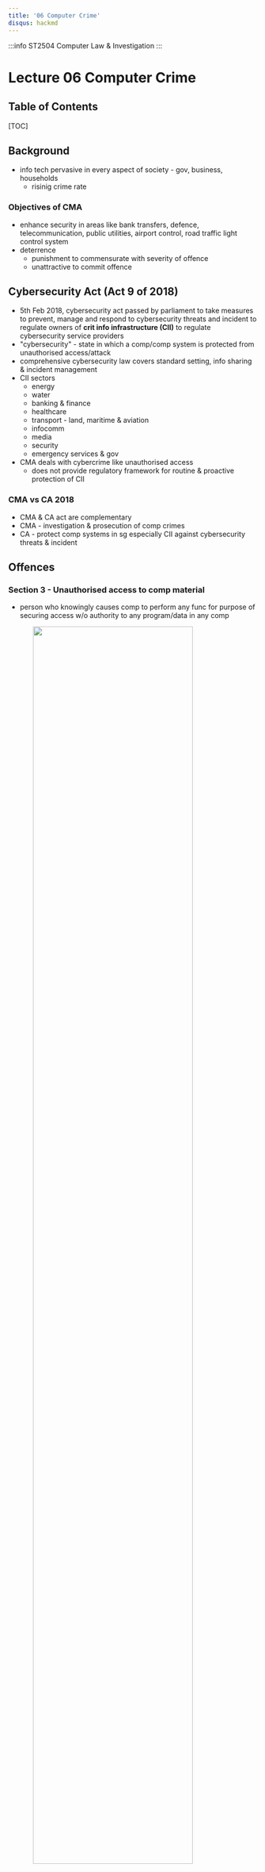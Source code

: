 ```yaml
---
title: '06 Computer Crime'
disqus: hackmd
---
```


:::info
ST2504 Computer Law & Investigation
:::

Lecture 06 Computer Crime
===

<style>
img{
/*     border: 2px solid red; */
    margin-left: auto;
    margin-right: auto;
    width: 80%;
    display: block;
}
</style>


## Table of Contents

[TOC]

Background
---
- info tech pervasive in every aspect of society - gov, business, households
    - risinig crime rate

### Objectives of CMA
- enhance security in areas like bank transfers, defence, telecommunication, public utilities, airport control, road traffic light control system
- deterrence
    - punishment to commensurate with severity of offence
    - unattractive to commit offence


Cybersecurity Act (Act 9 of 2018)
---
- 5th Feb 2018, cybersecurity act passed by parliament to take measures to prevent, manage and respond to cybersecurity threats and incident to regulate owners of __crit info infrastructure (CII)__ to regulate cybersecurity service providers
- "cybersecurity" - state in which a comp/comp system is protected from unauthorised access/attack
- comprehensive cybersecurity law covers standard setting, info sharing & incident management
- CII sectors
    - energy
    - water
    - banking & finance
    - healthcare
    - transport - land, maritime & aviation
    - infocomm
    - media 
    - security
    - emergency services & gov
- CMA deals with cybercrime like unauthorised access
    - does not provide regulatory framework for routine & proactive protection of CII

### CMA vs CA 2018
- CMA & CA act are complementary
- CMA - investigation & prosecution of comp crimes
- CA - protect comp systems in sg especially CII against cybersecurity threats & incident


Offences
---
### Section 3 - Unauthorised access to comp material
- person who knowingly causes comp to perform any func for purpose of securing access w/o authority to any program/data in any comp

![](https://i.imgur.com/8id9BA1.png)

#### Examples
![](https://i.imgur.com/uyarMUJ.png)
![](https://i.imgur.com/4xS3XxZ.png)
![](https://i.imgur.com/nG1oMtz.png)


### Section 4 - access with intent to commit/facilitate commission of offence
- person who cause comp to perform any func to secure access to program/data in any comp to commit an offence
    - apply to offence involving property, fraud, dishonesty or causing bodily harm
        - punishable on conviction with imprisonment > 2 years

![](https://i.imgur.com/icSoSUr.png)

#### Examples
![](https://i.imgur.com/v7X58aE.png)
![](https://i.imgur.com/X6MKxrb.png)
![](https://i.imgur.com/noCXxBr.png)



### Section 5 - unauthorised modification of comp material
- person who does act knwing will cause unauthorised modification of contents of any comp
- immaterial that act in question not directed at
    - program/data
        - slides gave 3 pts relating to program/data

![](https://i.imgur.com/S7Lrb8z.png)

#### Example
![](https://i.imgur.com/w4I6CJj.png)
![](https://i.imgur.com/yB7WDri.png)
![](https://i.imgur.com/p7aV01p.png)



### Section 6 - unauthorised use or interception of comp service
- person knowingly
    - secure access w/o authority to any comp to obtain any comp service
    - intercepts/causes to be intercepted w/o authority any func of comp by means of electro-magnetic, acoustic, mechanical etc.
    - uses/cause to be used comp/device to commit offence

![](https://i.imgur.com/rkFwwAW.png)

#### Example
![](https://i.imgur.com/rqH9OQb.png)



### Section 7 - unauthorised obstruction of use of comp
- person knowingly & w/o authority/lawful excuse
    - interfer/interrupt/obstruct lawful use of comp
    - impedes/prevents access to/impair usefulness/effectiveness of program/data in comp

![](https://i.imgur.com/eO1JnNx.png)

#### Example
![](https://i.imgur.com/jkW3A5L.png)



### Section 8 -  unauthorised disclosure of access code
- person knowingly & w/o authority discloses password/access code/means to gain access to program/data in comp
    - for wrongful gain
    - for unlawful purpose
    - knowing it will cause wrongdul loss to others

![](https://i.imgur.com/eryFOjk.png)

### Section 8A - supplying etc. personal info obtained in contravention of certain provisions
- person knowing/believe that any personal info abt another person was obtained through a crime
    - obtains/retains personal info or
    - supplies/transmit/make available the info

- only offense if used 
    - to commit/facilitate any offence under written law or
    - to supply/transmit/make avaulable to be used to commit/facilitate crime

![](https://i.imgur.com/uQZGuy7.png)

__targeted at dealing in hacked personal info to commit offence__

### Section 8B - obtaining etc. items for use in certain offences
- person
    - obtains/retains item
        - to use to commit/facilitate offence
        - if supplied, to commit/facilitate offence
    - make/supply/offers to supply/make available by any means to commit offence

![](https://i.imgur.com/wJuENtQ.png)

__targeted at dealing in "hacking tools" to commit comp crimes__

### Section 9 - enhanced punishment for offences involving protected comps
- person obtains access to protected comp
- considered protected if used directly/indirectly with
    - security/def/international relations of sg
    - existence/identity of confidential source of info relating the enforcement of criminal law
    - provision of services to comm infrastructure, banking & financial services, public utilities, public transport or public key infrastructure
    - protection of public safety including systems related to essential emergency services
        - Eg. police, civil def & medical services

![](https://i.imgur.com/59HT5wL.png)

### Section 10 - abetment & attempts punishable as offences
- person who abets the commission of/attempts commission of any offence under the act
- immaterial whr act in qns took place

### Section 11 - territorial nature of CMA
- the act is in effect regardless of nationality/citizenship/place of occurrence
- if committed outside sg, dealt with as if committed within sg
- act applies if
    - accused was in sg
    - offence in qns/comp/program/data was in sg
    - offence cause/create significant risk of serious harm in sg
        - illness/injury/death of indivs in sg
        - disruption of any essential service in sg
        - disruption of duty/func of gov/related gov orgs
        - dmg to national security/def/foreign relations of sg


Mitigating Factors
---
- info/evidence that might result in reduced charges/lesser sentence
- good
    - 1st offence
    - comm service/good public service/good student
    - okea of guilt at earliest opportunity
    - shown remorse through acts
        - Eg. return stolen money
- bad
    - ignorance of law
    - sole bread winner theory
    - intoxication



###### tags: `CLI SEM 2` `DISM SEM 2` `School` `Notes`